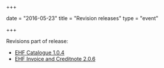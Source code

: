 +++

date = "2016-05-23"
title = "Revision releases"
type = "event"

+++

Revisions part of release:

* [EHF Catalogue 1.0.4](/ehf/standard/ehf-catalogue-1.0.4/)
* [EHF Invoice and Creditnote 2.0.6](/ehf/standard/ehf-invoice-and-creditnote-2.0.6/)
